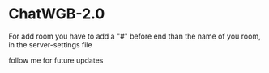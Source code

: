 # ChatWGB-2.0
For add room you have to add a "#" before end than the name of you room, in the server-settings file

follow me for future updates
